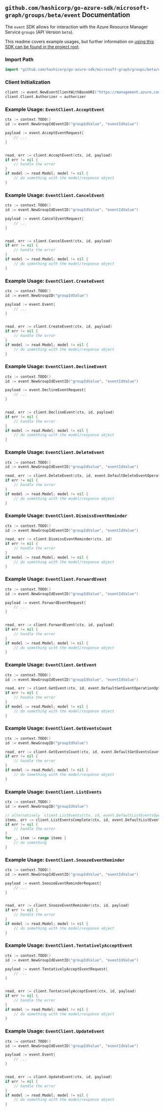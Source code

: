 
## `github.com/hashicorp/go-azure-sdk/microsoft-graph/groups/beta/event` Documentation

The `event` SDK allows for interaction with the Azure Resource Manager Service `groups` (API Version `beta`).

This readme covers example usages, but further information on [using this SDK can be found in the project root](https://github.com/hashicorp/go-azure-sdk/tree/main/docs).

### Import Path

```go
import "github.com/hashicorp/go-azure-sdk/microsoft-graph/groups/beta/event"
```


### Client Initialization

```go
client := event.NewEventClientWithBaseURI("https://management.azure.com")
client.Client.Authorizer = authorizer
```


### Example Usage: `EventClient.AcceptEvent`

```go
ctx := context.TODO()
id := event.NewGroupIdEventID("groupIdValue", "eventIdValue")

payload := event.AcceptEventRequest{
	// ...
}


read, err := client.AcceptEvent(ctx, id, payload)
if err != nil {
	// handle the error
}
if model := read.Model; model != nil {
	// do something with the model/response object
}
```


### Example Usage: `EventClient.CancelEvent`

```go
ctx := context.TODO()
id := event.NewGroupIdEventID("groupIdValue", "eventIdValue")

payload := event.CancelEventRequest{
	// ...
}


read, err := client.CancelEvent(ctx, id, payload)
if err != nil {
	// handle the error
}
if model := read.Model; model != nil {
	// do something with the model/response object
}
```


### Example Usage: `EventClient.CreateEvent`

```go
ctx := context.TODO()
id := event.NewGroupID("groupIdValue")

payload := event.Event{
	// ...
}


read, err := client.CreateEvent(ctx, id, payload)
if err != nil {
	// handle the error
}
if model := read.Model; model != nil {
	// do something with the model/response object
}
```


### Example Usage: `EventClient.DeclineEvent`

```go
ctx := context.TODO()
id := event.NewGroupIdEventID("groupIdValue", "eventIdValue")

payload := event.DeclineEventRequest{
	// ...
}


read, err := client.DeclineEvent(ctx, id, payload)
if err != nil {
	// handle the error
}
if model := read.Model; model != nil {
	// do something with the model/response object
}
```


### Example Usage: `EventClient.DeleteEvent`

```go
ctx := context.TODO()
id := event.NewGroupIdEventID("groupIdValue", "eventIdValue")

read, err := client.DeleteEvent(ctx, id, event.DefaultDeleteEventOperationOptions())
if err != nil {
	// handle the error
}
if model := read.Model; model != nil {
	// do something with the model/response object
}
```


### Example Usage: `EventClient.DismissEventReminder`

```go
ctx := context.TODO()
id := event.NewGroupIdEventID("groupIdValue", "eventIdValue")

read, err := client.DismissEventReminder(ctx, id)
if err != nil {
	// handle the error
}
if model := read.Model; model != nil {
	// do something with the model/response object
}
```


### Example Usage: `EventClient.ForwardEvent`

```go
ctx := context.TODO()
id := event.NewGroupIdEventID("groupIdValue", "eventIdValue")

payload := event.ForwardEventRequest{
	// ...
}


read, err := client.ForwardEvent(ctx, id, payload)
if err != nil {
	// handle the error
}
if model := read.Model; model != nil {
	// do something with the model/response object
}
```


### Example Usage: `EventClient.GetEvent`

```go
ctx := context.TODO()
id := event.NewGroupIdEventID("groupIdValue", "eventIdValue")

read, err := client.GetEvent(ctx, id, event.DefaultGetEventOperationOptions())
if err != nil {
	// handle the error
}
if model := read.Model; model != nil {
	// do something with the model/response object
}
```


### Example Usage: `EventClient.GetEventsCount`

```go
ctx := context.TODO()
id := event.NewGroupID("groupIdValue")

read, err := client.GetEventsCount(ctx, id, event.DefaultGetEventsCountOperationOptions())
if err != nil {
	// handle the error
}
if model := read.Model; model != nil {
	// do something with the model/response object
}
```


### Example Usage: `EventClient.ListEvents`

```go
ctx := context.TODO()
id := event.NewGroupID("groupIdValue")

// alternatively `client.ListEvents(ctx, id, event.DefaultListEventsOperationOptions())` can be used to do batched pagination
items, err := client.ListEventsComplete(ctx, id, event.DefaultListEventsOperationOptions())
if err != nil {
	// handle the error
}
for _, item := range items {
	// do something
}
```


### Example Usage: `EventClient.SnoozeEventReminder`

```go
ctx := context.TODO()
id := event.NewGroupIdEventID("groupIdValue", "eventIdValue")

payload := event.SnoozeEventReminderRequest{
	// ...
}


read, err := client.SnoozeEventReminder(ctx, id, payload)
if err != nil {
	// handle the error
}
if model := read.Model; model != nil {
	// do something with the model/response object
}
```


### Example Usage: `EventClient.TentativelyAcceptEvent`

```go
ctx := context.TODO()
id := event.NewGroupIdEventID("groupIdValue", "eventIdValue")

payload := event.TentativelyAcceptEventRequest{
	// ...
}


read, err := client.TentativelyAcceptEvent(ctx, id, payload)
if err != nil {
	// handle the error
}
if model := read.Model; model != nil {
	// do something with the model/response object
}
```


### Example Usage: `EventClient.UpdateEvent`

```go
ctx := context.TODO()
id := event.NewGroupIdEventID("groupIdValue", "eventIdValue")

payload := event.Event{
	// ...
}


read, err := client.UpdateEvent(ctx, id, payload)
if err != nil {
	// handle the error
}
if model := read.Model; model != nil {
	// do something with the model/response object
}
```
